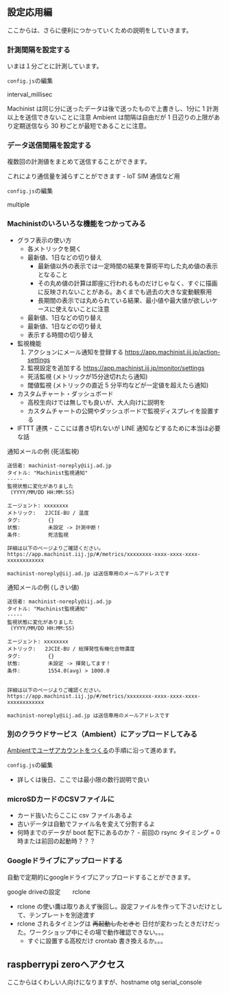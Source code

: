 
## 設定応用編
ここからは、さらに便利につかっていくための説明をしていきます。

### 計測間隔を設定する

いまは１分ごとに計測しています。

`config.js`の編集

interval_millisec

Machinist は同じ分に送ったデータは後で送ったもので上書きし、1分に 1 計測以上を送信できないことに注意
Ambient は間隔は自由だが 1 日辺りの上限があり定期送信なら 30 秒ごとが最短であることに注意。

### データ送信間隔を設定する

複数回の計測値をまとめて送信することができます。

これにより通信量を減らすことができます - IoT SIM 通信など用

`config.js`の編集

multiple

### Machinistのいろいろな機能をつかってみる

- グラフ表示の使い方
  - 各メトリックを開く
  - 最新値、1日などの切り替え
    - 最新値以外の表示では一定時間の結果を算術平均した丸め値の表示となること
    - その丸め値の計算は即座に行われるものだけじゃなく、すぐに描画に反映されないことがある。あくまでも過去の大きな変動観察用
    - 長期間の表示では丸められている結果、最小値や最大値が欲しいケースに使えないことに注意
  - 最新値、1日などの切り替え
  - 最新値、1日などの切り替え
  - 表示する時間の切り替え
- 監視機能
  1. アクションにメール通知を登録する https://app.machinist.iij.jp/action-settings
  2. 監視設定を追加する https://app.machinist.iij.jp/monitor/settings
    - 死活監視 (メトリックが15分途切れたら通知)
    - 閾値監視 (メトリックの直近 5 分平均などが一定値を超えたら通知)
- カスタムチャート・ダッシュボード
  - 高校生向けでは無しでも良いが、大人向けに説明を
  - カスタムチャートの公開やダッシュボードで監視ディスプレイを設置する
- IFTTT 連携 - ここには書き切れないが LINE 通知などするために本当は必要な話


通知メールの例 (死活監視)

```
送信者: machinist-noreply@iij.ad.jp
タイトル: "Machinist監視通知"
-----
監視状態に変化がありました
 (YYYY/MM/DD HH:MM:SS)

エージェント: xxxxxxxx
メトリック:   2JCIE-BU / 温度
タグ:         {}
状態:         未設定 -> 計測中断！
条件:         死活監視

詳細は以下のページよりご確認ください。
https://app.machinist.iij.jp/#/metrics/xxxxxxxx-xxxx-xxxx-xxxx-xxxxxxxxxxxx

machinist-noreply@iij.ad.jp は送信専用のメールアドレスです
```

通知メールの例 (しきい値)

```
送信者: machinist-noreply@iij.ad.jp
タイトル: "Machinist監視通知"
-----
監視状態に変化がありました
 (YYYY/MM/DD HH:MM:SS)

エージェント: xxxxxxxx
メトリック:   2JCIE-BU / 総揮発性有機化合物濃度
タグ:         {}
状態:         未設定 -> 揮発してます！
条件:         1554.0(avg) > 1000.0


詳細は以下のページよりご確認ください。
https://app.machinist.iij.jp/#/metrics/xxxxxxxx-xxxx-xxxx-xxxx-xxxxxxxxxxxx

machinist-noreply@iij.ad.jp は送信専用のメールアドレスです
```


### 別のクラウドサービス（Ambient）にアップロードしてみる

[Ambientでユーザアカウントをつくる]()の手順に沿って進めます。

`config.js`の編集

- 詳しくは後日、ここでは最小限の数行説明で良い

### microSDカードのCSVファイルに

- カード抜いたらここに csv ファイルあるよ
- 古いデータは自動でファイル名を変えて分割するよ
- 何時までのデータが boot 配下にあるのか？ - 前回の rsync タイミング = 0 時または前回の起動時？？？

### Googleドライブにアップロードする

自動で定期的にgoogleドライブにアップロードすることができます。

google driveの設定　　rclone

- rclone の使い鷹は取りあえず後回し。設定ファイルを作って下さいだけとして、テンプレートを別途渡す
- rclone されるタイミングは ~~再起動したときと~~ 日付が変わったときだけだった。ワークショップ中にその場で動作確認できない。。。
  - すぐに設置する高校だけ crontab 書き換えるか。。。



## raspberrypi zeroへアクセス
ここからはくわしい人向けになりますが、hostname otg serial_console
